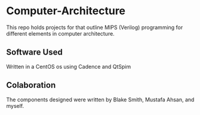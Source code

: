 # Computer-Architecture
This repo holds projects for that outline MIPS (Verilog) programming for different elements in computer architecture.

## Software Used
Written in a CentOS os using Cadence and QtSpim

## Colaboration
The components designed were written by Blake Smith, Mustafa Ahsan, and myself.
